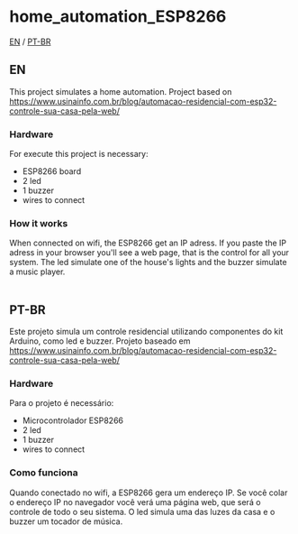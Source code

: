 # home_automation_ESP8266
<a href="https://github.com/Jadyla/home_automation_ESP8266/edit/main/README.md#en">EN</a> / 
<a href="https://github.com/Jadyla/home_automation_ESP8266/edit/main/README.md#pt-br">PT-BR</a>

## EN
This project simulates a home automation.
Project based on <a href="https://www.usinainfo.com.br/blog/automacao-residencial-com-esp32-controle-sua-casa-pela-web/">https://www.usinainfo.com.br/blog/automacao-residencial-com-esp32-controle-sua-casa-pela-web/</a>

### Hardware
For execute this project is necessary:
<ul>
  <li>ESP8266 board</li>
  <li>2 led</li>
  <li>1 buzzer</li>
  <li>wires to connect</li>
</ul>

### How it works
When connected on wifi, the ESP8266 get an IP adress. If you paste the IP adress in your browser you'll see a web page, that is the control for all your system. The led
simulate one of the house's lights and the buzzer simulate a music player.
<br><br>

## PT-BR
Este projeto simula um controle residencial utilizando componentes do kit Arduino, como led e buzzer.
Projeto baseado em <a href="https://www.usinainfo.com.br/blog/automacao-residencial-com-esp32-controle-sua-casa-pela-web/">https://www.usinainfo.com.br/blog/automacao-residencial-com-esp32-controle-sua-casa-pela-web/</a>

### Hardware
Para o projeto é necessário:
<ul>
  <li>Microcontrolador ESP8266</li>
  <li>2 led</li>
  <li>1 buzzer</li>
  <li>wires to connect</li>
</ul>

### Como funciona
Quando conectado no wifi, a ESP8266 gera um endereço IP. Se você colar o endereço IP no navegador você verá uma página web, que será o controle de todo o seu sistema.
O led simula uma das luzes da casa e o buzzer um tocador de música.
